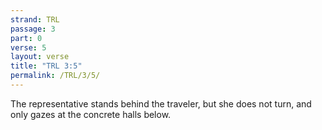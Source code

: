 ```yaml
---
strand: TRL
passage: 3
part: 0
verse: 5
layout: verse
title: "TRL 3:5"
permalink: /TRL/3/5/
---
```

The representative stands behind the traveler, but she does not turn, and only gazes at the concrete halls below.
